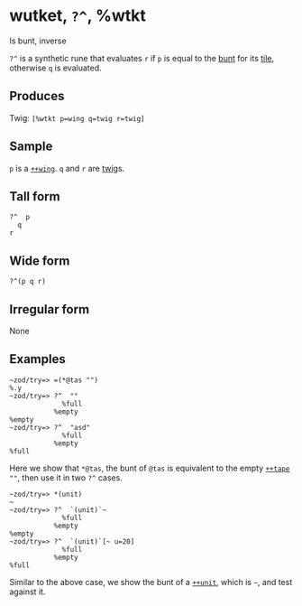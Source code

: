 wutket, `?^`, %wtkt
============================

Is bunt, inverse

`?^` is a synthetic rune that evaluates `r` if `p` is equal to the
[bunt]() for its [tile](), otherwise `q` is evaluated.

Produces
--------

Twig: `[%wtkt p=wing q=twig r=twig]`

Sample
------

`p` is a [`++wing`](). `q` and `r` are [twig]()s.

Tall form
---------

    ?^  p
      q
    r

Wide form
---------

    ?^(p q r)

Irregular form
--------------

None

Examples
--------

    ~zod/try=> =(*@tas "")
    %.y
    ~zod/try=> ?^  ""
                 %full
               %empty
    %empty
    ~zod/try=> ?^  "asd"
                 %full
               %empty
    %full

Here we show that `*@tas`, the bunt of `@tas` is equivalent to the empty
[`++tape`]() `""`, then use it in two `?^` cases.

    ~zod/try=> *(unit)
    ~
    ~zod/try=> ?^  `(unit)`~
                 %full
               %empty
    %empty
    ~zod/try=> ?^  `(unit)`[~ u=20]
                 %full
               %empty
    %full

Similar to the above case, we show the bunt of a [`++unit`](), which is
`~`, and test against it.
